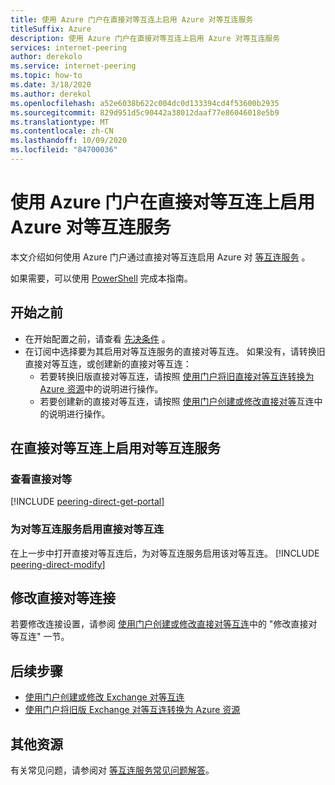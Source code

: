 ```yaml
---
title: 使用 Azure 门户在直接对等互连上启用 Azure 对等互连服务
titleSuffix: Azure
description: 使用 Azure 门户在直接对等互连上启用 Azure 对等互连服务
services: internet-peering
author: derekolo
ms.service: internet-peering
ms.topic: how-to
ms.date: 3/18/2020
ms.author: derekol
ms.openlocfilehash: a52e6038b622c004dc0d133394cd4f53600b2935
ms.sourcegitcommit: 829d951d5c90442a38012daaf77e86046018e5b9
ms.translationtype: MT
ms.contentlocale: zh-CN
ms.lasthandoff: 10/09/2020
ms.locfileid: "84700036"
---
```

# <a name="enable-azure-peering-service-on-a-direct-peering-by-using-the-azure-portal"></a>使用 Azure 门户在直接对等互连上启用 Azure 对等互连服务

本文介绍如何使用 Azure 门户通过直接对等互连启用 Azure 对 [等互连服务](overview-peering-service.md) 。

如果需要，可以使用 [PowerShell](howto-peering-service-powershell.md) 完成本指南。

## <a name="before-you-begin"></a>开始之前
* 在开始配置之前，请查看 [先决条件](prerequisites.md) 。
* 在订阅中选择要为其启用对等互连服务的直接对等互连。 如果没有，请转换旧直接对等互连，或创建新的直接对等互连：
    * 若要转换旧版直接对等互连，请按照 [使用门户将旧直接对等互连转换为 Azure 资源](howto-legacy-direct-portal.md)中的说明进行操作。
    * 若要创建新的直接对等互连，请按照 [使用门户创建或修改直接对等](howto-direct-portal.md)互连中的说明进行操作。

## <a name="enable-peering-service-on-a-direct-peering"></a>在直接对等互连上启用对等互连服务

### <a name="view-direct-peering"></a><a name= get></a>查看直接对等
[!INCLUDE [peering-direct-get-portal](./includes/direct-portal-get.md)]

### <a name="enable-the-direct-peering-for-peering-service"></a><a name= get></a>为对等互连服务启用直接对等互连

在上一步中打开直接对等互连后，为对等互连服务启用该对等互连。
[!INCLUDE [peering-direct-modify](./includes/peering-service-direct-portal.md)]

## <a name="modify-a-direct-peering-connection"></a>修改直接对等连接

若要修改连接设置，请参阅 [使用门户创建或修改直接对等互连](howto-direct-portal.md)中的 "修改直接对等互连" 一节。

## <a name="next-steps"></a>后续步骤

* [使用门户创建或修改 Exchange 对等互连](howto-exchange-portal.md)
* [使用门户将旧版 Exchange 对等互连转换为 Azure 资源](howto-legacy-exchange-portal.md)

## <a name="additional-resources"></a>其他资源

有关常见问题，请参阅对 [等互连服务常见问题解答](service-faqs.md)。